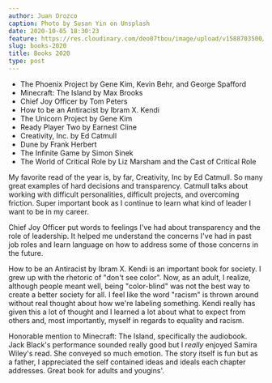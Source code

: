 ```yaml
---
author: Juan Orozco
caption: Photo by Susan Yin on Unsplash
date: 2020-10-05 18:30:23
feature: https://res.cloudinary.com/deo07tbou/image/upload/v1588703500/juan-orozco-com/2020/05/susan-yin-2JIvboGLeho-unsplash_hodtay.jpg
slug: books-2020
title: Books 2020
type: post
---
```


- The Phoenix Project by Gene Kim, Kevin Behr, and George Spafford
- Minecraft: The Island by Max Brooks
- Chief Joy Officer by Tom Peters
- How to be an Antiracist by Ibram X. Kendi
- The Unicorn Project by Gene Kim
- Ready Player Two by Earnest Cline
- Creativity, Inc. by Ed Catmull
- Dune by Frank Herbert
- The Infinite Game by Simon Sinek
- The World of Critical Role by Liz Marsham and the Cast of Critical Role

My favorite read of the year is, by far, Creativity, Inc by Ed Catmull. So many great examples of hard decisions and transparency. Catmull talks about working with difficult personalities, difficult projects, and overcoming friction. Super important book as I continue to learn what kind of leader I want to be in my career.

Chief Joy Officer put words to feelings I've had about transparency and the role of leadership. It helped me understand the concerns I've had in past job roles and learn language on how to address some of those concerns in the future.

How to be an Antiracist by Ibram X. Kendi is an important book for society. I grew up with the rhetoric of "don't see color". Now, as an adult, I realize, although people meant well, being "color-blind" was not the best way to create a better society for all. I feel like the word "racism" is thrown around without real thought about how we're labeling something. Kendi really has given this a lot of thought and I learned a lot about what to expect from others and, most importantly, myself in regards to equality and racism.

Honorable mention to Minecraft: The Island, specifically the audiobook. Jack Black's performance sounded really good but I _really_ enjoyed Samira Wiley's read. She conveyed so much emotion. The story itself is fun but as a father, I appreciated the self contained ideas and ideals each chapter addresses. Great book for adults and yougins'.